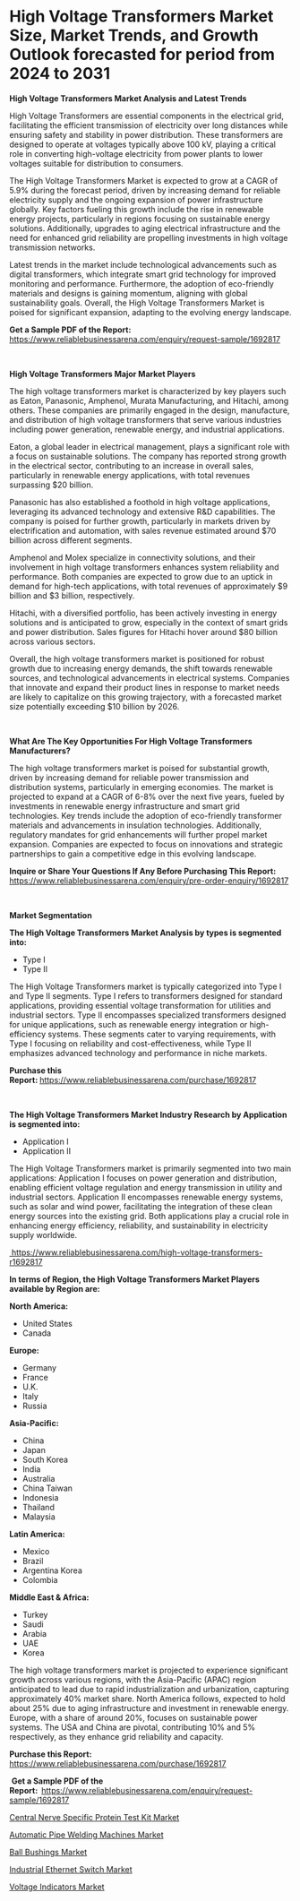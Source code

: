 <p><h1>High Voltage Transformers Market Size, Market Trends, and Growth Outlook forecasted for period from 2024 to 2031</h1></p><p><strong>High Voltage Transformers Market Analysis and Latest Trends</strong></p>
<p><p>High Voltage Transformers are essential components in the electrical grid, facilitating the efficient transmission of electricity over long distances while ensuring safety and stability in power distribution. These transformers are designed to operate at voltages typically above 100 kV, playing a critical role in converting high-voltage electricity from power plants to lower voltages suitable for distribution to consumers.</p><p>The High Voltage Transformers Market is expected to grow at a CAGR of 5.9% during the forecast period, driven by increasing demand for reliable electricity supply and the ongoing expansion of power infrastructure globally. Key factors fueling this growth include the rise in renewable energy projects, particularly in regions focusing on sustainable energy solutions. Additionally, upgrades to aging electrical infrastructure and the need for enhanced grid reliability are propelling investments in high voltage transmission networks.</p><p>Latest trends in the market include technological advancements such as digital transformers, which integrate smart grid technology for improved monitoring and performance. Furthermore, the adoption of eco-friendly materials and designs is gaining momentum, aligning with global sustainability goals. Overall, the High Voltage Transformers Market is poised for significant expansion, adapting to the evolving energy landscape.</p></p>
<p><strong>Get a Sample PDF of the Report:&nbsp;</strong> <a href="https://www.reliablebusinessarena.com/enquiry/request-sample/1692817?utm_campaign=1726&utm_medium=2&utm_source=Github&utm_content=ia&utm_term=20102024&utm_id=high-voltage-transformers">https://www.reliablebusinessarena.com/enquiry/request-sample/1692817</a></p>
<p>&nbsp;</p>
<p><strong>High Voltage Transformers Major Market Players</strong></p>
<p><p>The high voltage transformers market is characterized by key players such as Eaton, Panasonic, Amphenol, Murata Manufacturing, and Hitachi, among others. These companies are primarily engaged in the design, manufacture, and distribution of high voltage transformers that serve various industries including power generation, renewable energy, and industrial applications.</p><p>Eaton, a global leader in electrical management, plays a significant role with a focus on sustainable solutions. The company has reported strong growth in the electrical sector, contributing to an increase in overall sales, particularly in renewable energy applications, with total revenues surpassing $20 billion.</p><p>Panasonic has also established a foothold in high voltage applications, leveraging its advanced technology and extensive R&D capabilities. The company is poised for further growth, particularly in markets driven by electrification and automation, with sales revenue estimated around $70 billion across different segments.</p><p>Amphenol and Molex specialize in connectivity solutions, and their involvement in high voltage transformers enhances system reliability and performance. Both companies are expected to grow due to an uptick in demand for high-tech applications, with total revenues of approximately $9 billion and $3 billion, respectively.</p><p>Hitachi, with a diversified portfolio, has been actively investing in energy solutions and is anticipated to grow, especially in the context of smart grids and power distribution. Sales figures for Hitachi hover around $80 billion across various sectors.</p><p>Overall, the high voltage transformers market is positioned for robust growth due to increasing energy demands, the shift towards renewable sources, and technological advancements in electrical systems. Companies that innovate and expand their product lines in response to market needs are likely to capitalize on this growing trajectory, with a forecasted market size potentially exceeding $10 billion by 2026.</p></p>
<p>&nbsp;</p>
<p><strong>What Are The Key Opportunities For High Voltage Transformers Manufacturers?</strong></p>
<p><p>The high voltage transformers market is poised for substantial growth, driven by increasing demand for reliable power transmission and distribution systems, particularly in emerging economies. The market is projected to expand at a CAGR of 6-8% over the next five years, fueled by investments in renewable energy infrastructure and smart grid technologies. Key trends include the adoption of eco-friendly transformer materials and advancements in insulation technologies. Additionally, regulatory mandates for grid enhancements will further propel market expansion. Companies are expected to focus on innovations and strategic partnerships to gain a competitive edge in this evolving landscape.</p></p>
<p><strong>Inquire or Share Your Questions If Any Before Purchasing This Report:</strong> <a href="https://www.reliablebusinessarena.com/enquiry/pre-order-enquiry/1692817?utm_campaign=1726&utm_medium=2&utm_source=Github&utm_content=ia&utm_term=20102024&utm_id=high-voltage-transformers">https://www.reliablebusinessarena.com/enquiry/pre-order-enquiry/1692817</a></p>
<p>&nbsp;</p>
<p><strong>Market Segmentation</strong></p>
<p><strong>The High Voltage Transformers Market Analysis by types is segmented into:</strong></p>
<p><ul><li>Type I</li><li>Type II</li></ul></p>
<p><p>The High Voltage Transformers market is typically categorized into Type I and Type II segments. Type I refers to transformers designed for standard applications, providing essential voltage transformation for utilities and industrial sectors. Type II encompasses specialized transformers designed for unique applications, such as renewable energy integration or high-efficiency systems. These segments cater to varying requirements, with Type I focusing on reliability and cost-effectiveness, while Type II emphasizes advanced technology and performance in niche markets.</p></p>
<p><strong>Purchase this Report:&nbsp;</strong><a href="https://www.reliablebusinessarena.com/purchase/1692817?utm_campaign=1726&utm_medium=2&utm_source=Github&utm_content=ia&utm_term=20102024&utm_id=high-voltage-transformers">https://www.reliablebusinessarena.com/purchase/1692817</a></p>
<p>&nbsp;</p>
<p><strong>The High Voltage Transformers Market Industry Research by Application is segmented into:</strong></p>
<p><ul><li>Application I</li><li>Application II</li></ul></p>
<p><p>The High Voltage Transformers market is primarily segmented into two main applications: Application I focuses on power generation and distribution, enabling efficient voltage regulation and energy transmission in utility and industrial sectors. Application II encompasses renewable energy systems, such as solar and wind power, facilitating the integration of these clean energy sources into the existing grid. Both applications play a crucial role in enhancing energy efficiency, reliability, and sustainability in electricity supply worldwide.</p></p>
<p><a href="https://www.reliablebusinessarena.com/high-voltage-transformers-r1692817?utm_campaign=1726&utm_medium=2&utm_source=Github&utm_content=ia&utm_term=20102024&utm_id=high-voltage-transformers">&nbsp;https://www.reliablebusinessarena.com/high-voltage-transformers-r1692817</a></p>
<p><strong>In terms of Region, the High Voltage Transformers Market Players available by Region are:</strong></p>
<p>
    <p> <strong> North America: </strong>
        <ul>
            <li>United States</li>
            <li>Canada</li>
        </ul>
        </p> 
    <p> <strong> Europe: </strong>
        <ul>
            <li>Germany</li>
            <li>France</li>
            <li>U.K.</li>
            <li>Italy</li>
            <li>Russia</li>
        </ul>
        </p> 
    <p> <strong> Asia-Pacific: </strong>
        <ul>
            <li>China</li>
            <li>Japan</li>
            <li>South Korea</li>
            <li>India</li>
            <li>Australia</li>
            <li>China Taiwan</li>
            <li>Indonesia</li>
            <li>Thailand</li>
            <li>Malaysia</li>
        </ul>
        </p> 
    <p> <strong> Latin America: </strong>
        <ul>
            <li>Mexico</li>
            <li>Brazil</li>
            <li>Argentina Korea</li>
            <li>Colombia</li>
        </ul>
        </p> 
    <p> <strong> Middle East & Africa: </strong>
        <ul>
            <li>Turkey</li>
            <li>Saudi</li>
            <li>Arabia</li>
            <li>UAE</li>
            <li>Korea</li>
        </ul>
    </p>
    </p>
<p><p>The high voltage transformers market is projected to experience significant growth across various regions, with the Asia-Pacific (APAC) region anticipated to lead due to rapid industrialization and urbanization, capturing approximately 40% market share. North America follows, expected to hold about 25% due to aging infrastructure and investment in renewable energy. Europe, with a share of around 20%, focuses on sustainable power systems. The USA and China are pivotal, contributing 10% and 5% respectively, as they enhance grid reliability and capacity.</p></p>
<p><strong>Purchase this Report: </strong><a href="https://www.reliablebusinessarena.com/purchase/1692817?utm_campaign=1726&utm_medium=2&utm_source=Github&utm_content=ia&utm_term=20102024&utm_id=high-voltage-transformers">https://www.reliablebusinessarena.com/purchase/1692817</a></p>
<p>&nbsp;<strong>Get a Sample PDF of the Report:&nbsp;&nbsp;</strong><a href="https://www.reliablebusinessarena.com/enquiry/request-sample/1692817?utm_campaign=1726&utm_medium=2&utm_source=Github&utm_content=ia&utm_term=20102024&utm_id=high-voltage-transformers">https://www.reliablebusinessarena.com/enquiry/request-sample/1692817</a></p>
<p><strong></strong></p>
<p><p><a href="https://github.com/ParvinKhatun77/Market-Research-Report-List-1/blob/main/central-nerve-specific-protein-test-kit-market.md?utm_campaign=1726&utm_medium=2&utm_source=Github&utm_content=ia&utm_term=20102024&utm_id=high-voltage-transformers">Central Nerve Specific Protein Test Kit Market</a></p><p><a href="https://www.linkedin.com/pulse/automatic-pipe-welding-machines-market-trends-focusing-insight-htizc?utm_campaign=1726&utm_medium=2&utm_source=Github&utm_content=ia&utm_term=20102024&utm_id=high-voltage-transformers">Automatic Pipe Welding Machines Market</a></p><p><a href="https://issuu.com/reportprime-2/docs/ball-bushings-market-size-2030.pptx_bbd773f544235d?utm_campaign=1726&utm_medium=2&utm_source=Github&utm_content=ia&utm_term=20102024&utm_id=high-voltage-transformers">Ball Bushings Market</a></p><p><a href="https://www.linkedin.com/pulse/industrial-ethernet-switch-market-analysis-report-global-insights-tu09f?utm_campaign=1726&utm_medium=2&utm_source=Github&utm_content=ia&utm_term=20102024&utm_id=high-voltage-transformers">Industrial Ethernet Switch Market</a></p><p><a href="https://www.linkedin.com/pulse/global-voltage-indicators-industry-analysis-share-growth-trends-2jxec?utm_campaign=1726&utm_medium=2&utm_source=Github&utm_content=ia&utm_term=20102024&utm_id=high-voltage-transformers">Voltage Indicators Market</a></p></p>
